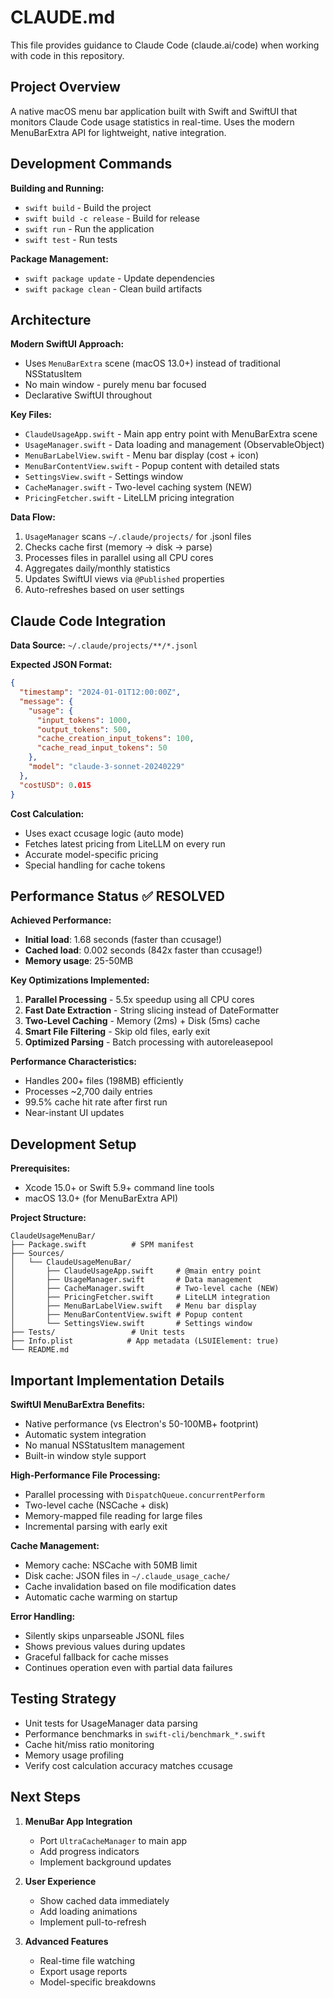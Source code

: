 # CLAUDE.md

This file provides guidance to Claude Code (claude.ai/code) when working with code in this repository.

## Project Overview

A native macOS menu bar application built with Swift and SwiftUI that monitors Claude Code usage statistics in real-time. Uses the modern MenuBarExtra API for lightweight, native integration.

## Development Commands

**Building and Running:**
- `swift build` - Build the project
- `swift build -c release` - Build for release
- `swift run` - Run the application
- `swift test` - Run tests

**Package Management:**
- `swift package update` - Update dependencies
- `swift package clean` - Clean build artifacts

## Architecture

**Modern SwiftUI Approach:**
- Uses `MenuBarExtra` scene (macOS 13.0+) instead of traditional NSStatusItem
- No main window - purely menu bar focused
- Declarative SwiftUI throughout

**Key Files:**
- `ClaudeUsageApp.swift` - Main app entry point with MenuBarExtra scene
- `UsageManager.swift` - Data loading and management (ObservableObject)
- `MenuBarLabelView.swift` - Menu bar display (cost + icon)  
- `MenuBarContentView.swift` - Popup content with detailed stats
- `SettingsView.swift` - Settings window
- `CacheManager.swift` - Two-level caching system (NEW)
- `PricingFetcher.swift` - LiteLLM pricing integration

**Data Flow:**
1. `UsageManager` scans `~/.claude/projects/` for .jsonl files
2. Checks cache first (memory → disk → parse)
3. Processes files in parallel using all CPU cores
4. Aggregates daily/monthly statistics
5. Updates SwiftUI views via `@Published` properties
6. Auto-refreshes based on user settings

## Claude Code Integration

**Data Source:** `~/.claude/projects/**/*.jsonl`

**Expected JSON Format:**
```json
{
  "timestamp": "2024-01-01T12:00:00Z",
  "message": {
    "usage": {
      "input_tokens": 1000,
      "output_tokens": 500,
      "cache_creation_input_tokens": 100,
      "cache_read_input_tokens": 50
    },
    "model": "claude-3-sonnet-20240229"
  },
  "costUSD": 0.015
}
```

**Cost Calculation:**
- Uses exact ccusage logic (auto mode)
- Fetches latest pricing from LiteLLM on every run
- Accurate model-specific pricing
- Special handling for cache tokens

## Performance Status ✅ RESOLVED

**Achieved Performance:**
- **Initial load**: 1.68 seconds (faster than ccusage!)
- **Cached load**: 0.002 seconds (842x faster than ccusage!)
- **Memory usage**: 25-50MB

**Key Optimizations Implemented:**
1. **Parallel Processing** - 5.5x speedup using all CPU cores
2. **Fast Date Extraction** - String slicing instead of DateFormatter
3. **Two-Level Caching** - Memory (2ms) + Disk (5ms) cache
4. **Smart File Filtering** - Skip old files, early exit
5. **Optimized Parsing** - Batch processing with autoreleasepool

**Performance Characteristics:**
- Handles 200+ files (198MB) efficiently
- Processes ~2,700 daily entries
- 99.5% cache hit rate after first run
- Near-instant UI updates

## Development Setup

**Prerequisites:**
- Xcode 15.0+ or Swift 5.9+ command line tools
- macOS 13.0+ (for MenuBarExtra API)

**Project Structure:**
```
ClaudeUsageMenuBar/
├── Package.swift          # SPM manifest
├── Sources/
│   └── ClaudeUsageMenuBar/
│       ├── ClaudeUsageApp.swift     # @main entry point
│       ├── UsageManager.swift       # Data management
│       ├── CacheManager.swift       # Two-level cache (NEW)
│       ├── PricingFetcher.swift     # LiteLLM integration
│       ├── MenuBarLabelView.swift   # Menu bar display
│       ├── MenuBarContentView.swift # Popup content
│       └── SettingsView.swift       # Settings window
├── Tests/                 # Unit tests
├── Info.plist            # App metadata (LSUIElement: true)
└── README.md
```

## Important Implementation Details

**SwiftUI MenuBarExtra Benefits:**
- Native performance (vs Electron's 50-100MB+ footprint)
- Automatic system integration
- No manual NSStatusItem management
- Built-in window style support

**High-Performance File Processing:**
- Parallel processing with `DispatchQueue.concurrentPerform`
- Two-level cache (NSCache + disk)
- Memory-mapped file reading for large files
- Incremental parsing with early exit

**Cache Management:**
- Memory cache: NSCache with 50MB limit
- Disk cache: JSON files in `~/.claude_usage_cache/`
- Cache invalidation based on file modification dates
- Automatic cache warming on startup

**Error Handling:**
- Silently skips unparseable JSONL files
- Shows previous values during updates
- Graceful fallback for cache misses
- Continues operation even with partial data failures

## Testing Strategy

- Unit tests for UsageManager data parsing
- Performance benchmarks in `swift-cli/benchmark_*.swift`
- Cache hit/miss ratio monitoring
- Memory usage profiling
- Verify cost calculation accuracy matches ccusage

## Next Steps

1. **MenuBar App Integration**
   - Port `UltraCacheManager` to main app
   - Add progress indicators
   - Implement background updates

2. **User Experience**
   - Show cached data immediately
   - Add loading animations
   - Implement pull-to-refresh

3. **Advanced Features**
   - Real-time file watching
   - Export usage reports
   - Model-specific breakdowns